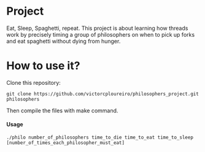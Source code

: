 # Project

Eat, Sleep, Spaghetti, repeat. This project is about learning how threads work by precisely timing a group of philosophers on when to pick up forks and eat spaghetti without dying from hunger.

# How to use it?

Clone this repository:

```shell
git clone https://github.com/victorcploureiro/philosophers_project.git philosophers
```

Then compile the files with make command.

#### Usage

```shell
./philo number_of_philosophers time_to_die time_to_eat time_to_sleep [number_of_times_each_philosopher_must_eat]
```
